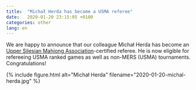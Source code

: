 ```yaml
---
title:  "Michał Herda has become a USMA referee"
date:   2020-01-20 23:15:05 +0100
categories: other
lang: en
---
```


We are happy to announce that our colleague Michał Herda has become an [Upper Silesian Mahjong Association](https://mahjongsilesia.wordpress.com/referee/)-certified referee. He is now eligible for refereeing USMA ranked games as well as non-MERS (USMA) tournaments. Congratulations!

{% include figure.html alt="Michał Herda" filename="2020-01-20-michal-herda.jpg" %}
